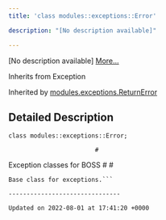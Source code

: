 ```yaml
---
title: 'class modules::exceptions::Error'

description: "[No description available]"

---
```









[No description available] [More...](#detailed-description)

Inherits from Exception

Inherited by [modules.exceptions.ReturnError](/documentation/code/gambit_sphinx/classes/classmodules_1_1exceptions_1_1returnerror/)

## Detailed Description

```
class modules::exceptions::Error;
```




```
                        #
```

 Exception classes for BOSS # #



```
Base class for exceptions.```

-------------------------------

Updated on 2022-08-01 at 17:41:20 +0000